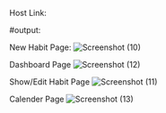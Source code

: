 Host Link: 

#output: 

New Habit Page:
![Screenshot (10)](https://user-images.githubusercontent.com/62029214/212398218-0b864f2c-2924-41ed-be18-f5596d166de8.png)

Dashboard Page
![Screenshot (12)](https://user-images.githubusercontent.com/62029214/212398259-c57de135-313b-4eee-9b3b-045d5c48653f.png)

Show/Edit Habit Page
![Screenshot (11)](https://user-images.githubusercontent.com/62029214/212398281-d5635dca-d7eb-4bcd-a773-0afb424e3de0.png)

Calender Page
![Screenshot (13)](https://user-images.githubusercontent.com/62029214/212398293-91b8ec4f-302e-46d7-93b5-62f9c0f12cb4.png)
